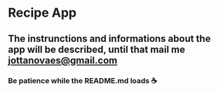 # Recipe App

## The instrunctions and informations about the app will be described, until that mail me **jottanovaes@gmail.com**
### Be patience while the README.md loads ☕

